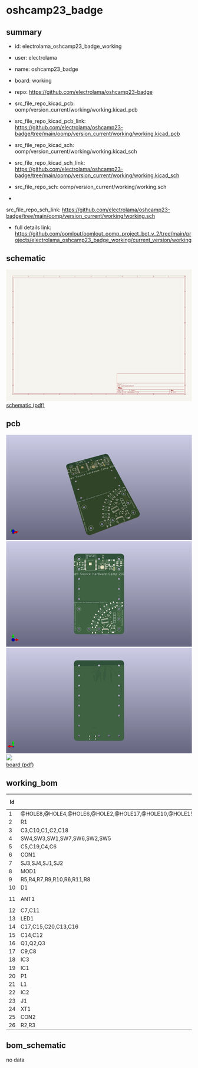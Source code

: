 # oshcamp23_badge
 
## summary 
* id: electrolama_oshcamp23_badge_working
* user: electrolama
* name: oshcamp23_badge
* board: working
* repo: https://github.com/electrolama/oshcamp23-badge
* src_file_repo_kicad_pcb: oomp/version_current/working/working.kicad_pcb
* src_file_repo_kicad_pcb_link: https://github.com/electrolama/oshcamp23-badge/tree/main/oomp/version_current/working/working.kicad_pcb
* src_file_repo_kicad_sch: oomp/version_current/working/working.kicad_sch
* src_file_repo_kicad_sch_link: https://github.com/electrolama/oshcamp23-badge/tree/main/oomp/version_current/working/working.kicad_sch

* src_file_repo_sch: oomp/version_current/working/working.sch
*
 src_file_repo_sch_link: https://github.com/electrolama/oshcamp23-badge/tree/main/oomp/version_current/working/working.sch
* full details link: https://github.com/oomlout/oomlout_oomp_project_bot_v_2/tree/main/projects/electrolama_oshcamp23_badge_working/current_version/working  

## schematic  
![](working_schematic_600.png)  
[schematic (pdf)](working_schematic.pdf)  

## pcb  
![](working_3d_600.png) 
![](working_3d_front_600.png)  
![](working_3d_back_600.png)  
![](working_600.png)  
[board (pdf)](working.pdf)  

## working_bom
| Id | Designator | Footprint | Quantity | Designation | Supplier and ref |  | None | 
| --- | --- | --- | --- | --- | --- | --- | --- | 
| 1 | @HOLE8,@HOLE4,@HOLE6,@HOLE2,@HOLE17,@HOLE10,@HOLE15,@HOLE13,@HOLE1,@HOLE14,@HOLE5,@HOLE9,@HOLE0,@HOLE3,@HOLE7,@HOLE16,@HOLE11,@HOLE12 |  | 18 |  |  |  | [''] | 
| 2 | R1 | _PKG_R_0603 | 1 | 220 |  |  | [''] | 
| 3 | C3,C10,C1,C2,C18 | _PKG_C_1206 | 5 | 47u |  |  | [''] | 
| 4 | SW4,SW3,SW1,SW7,SW6,SW2,SW5 | GENERIC_SPNO_4P_6X6MM | 7 |  |  |  | [''] | 
| 5 | C5,C19,C4,C6 | _PKG_C_0402 | 4 | 100n |  |  | [''] | 
| 6 | CON1 | USBC_C-31-M-12 | 1 |  |  |  | [''] | 
| 7 | SJ3,SJ4,SJ1,SJ2 | SJ-SHORT | 4 |  |  |  | [''] | 
| 8 | MOD1 | ESP-12S | 1 | ESP-12S |  |  | [''] | 
| 9 | R5,R4,R7,R9,R10,R6,R11,R8 | _PKG_R_0402 | 8 | 12k 1% |  |  | [''] | 
| 10 | D1 | _PKG_SOD123 | 1 |  |  |  | [''] | 
| 11 | ANT1 | YAGEO-ANT3216LL00R2400A | 1 | ANT3216LL00R2400A |  |  | [''] | 
| 12 | C7,C11 | _PKG_C_0402 | 2 | 8p |  |  | [''] | 
| 13 | LED1 | WS2812B | 1 | WS2812B5050 |  |  | [''] | 
| 14 | C17,C15,C20,C13,C16 | _PKG_C_0402_NOTHERMALS | 5 | 100n |  |  | [''] | 
| 15 | C14,C12 | _PKG_C_0402_NOTHERMALS | 2 | 4u7 |  |  | [''] | 
| 16 | Q1,Q2,Q3 | SOT96P237X111-3N | 3 | SS8050 |  |  | [''] | 
| 17 | C9,C8 | _PKG_C_0402_NOTHERMALS | 2 | TBD |  |  | [''] | 
| 18 | IC3 | QFN50P500X500X90-33N | 1 | WMCU-ESP8285H16 |  |  | [''] | 
| 19 | IC1 | _PKG_SOP16 | 1 |  |  |  | [''] | 
| 20 | P1 | MLT-8530 | 1 | Buzzer |  |  | [''] | 
| 21 | L1 | _PKG_L_0402 | 1 | TBD |  |  | [''] | 
| 22 | IC2 | _PKG_SOT223-4_TI-DCY4 | 1 | LD1117-3.3 |  |  | [''] | 
| 23 | J1 | 61030621121 | 1 |  61030621121  |  |  | [''] | 
| 24 | XT1 | XTAL-4P-2016 | 1 | 26MHz |  |  | [''] | 
| 25 | CON2 | JST_SH4 | 1 | STEMMA_I2C_QT |  |  | [''] | 
| 26 | R2,R3 | _PKG_R_0603 | 2 | 5k1 |  |  | [''] | 


## bom_schematic
no data


